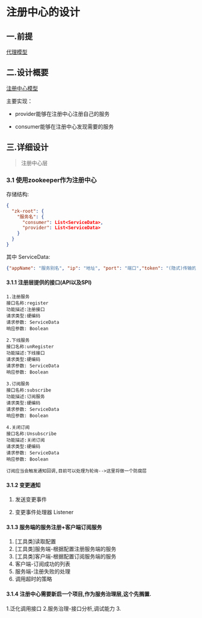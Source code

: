 # 注册中心的设计

## 一.前提

[ 代理模型 ](代理模型.puml)

## 二.设计概要

[ 注册中心模型 ](注册中心模型.puml)

主要实现：

- provider能够在注册中心注册自己的服务

- consumer能够在注册中心发现需要的服务


## 三.详细设计
> 注册中心层

### 3.1 使用zookeeper作为注册中心

存储结构:

```json
{
  "zk-root": {
    "服务名": {
      "consumer": List<ServiceData>,
      "provider": List<ServiceData>
    }
  }
}
```
其中
ServiceData:
```json
{"appName": "服务别名", "ip": "地址", "port": "端口","token": "(隐式)传输的token"}
```


#### 3.1.1 注册层提供的接口(API以及SPI)
```
1.注册服务
接口名称:register
功能描述:注册接口
请求类型:硬编码
请求参数: ServiceData
响应参数: Boolean

2.下线服务
接口名称:unRegister
功能描述:下线接口
请求类型:硬编码
请求参数: ServiceData
响应参数: Boolean

3.订阅服务
接口名称:subscribe
功能描述:订阅服务
请求类型:硬编码
请求参数: ServiceData
响应参数: Boolean

4.关闭订阅
接口名称:Unsubscribe
功能描述:关闭订阅
请求类型:硬编码
请求参数: ServiceData
响应参数: Boolean

订阅应当会触发通知回调,目前可以处理为轮询-->这里将做一个防腐层
```

#### 3.1.2 变更通知

1. 发送变更事件

2. 变更事件处理器 Listener

#### 3.1.3 服务端的服务注册+客户端订阅服务

1. [工具类]读取配置
2. [工具类]服务端-根据配置注册服务端的服务
3. [工具类]客户端-根据配置订阅服务端的服务
4. 客户端-订阅成功的列表
5. 服务端-注册失败的处理
6. 调用超时的策略

#### 3.1.4 注册中心需要新启一个项目,作为服务治理层,这个先搁置.

1.泛化调用接口
2.服务治理-接口分析,调试能力
3.